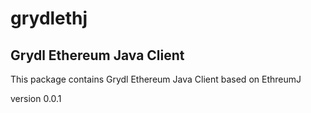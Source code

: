 # grydlethj

## Grydl Ethereum Java Client

This package contains Grydl Ethereum Java Client based on EthreumJ

version 0.0.1


